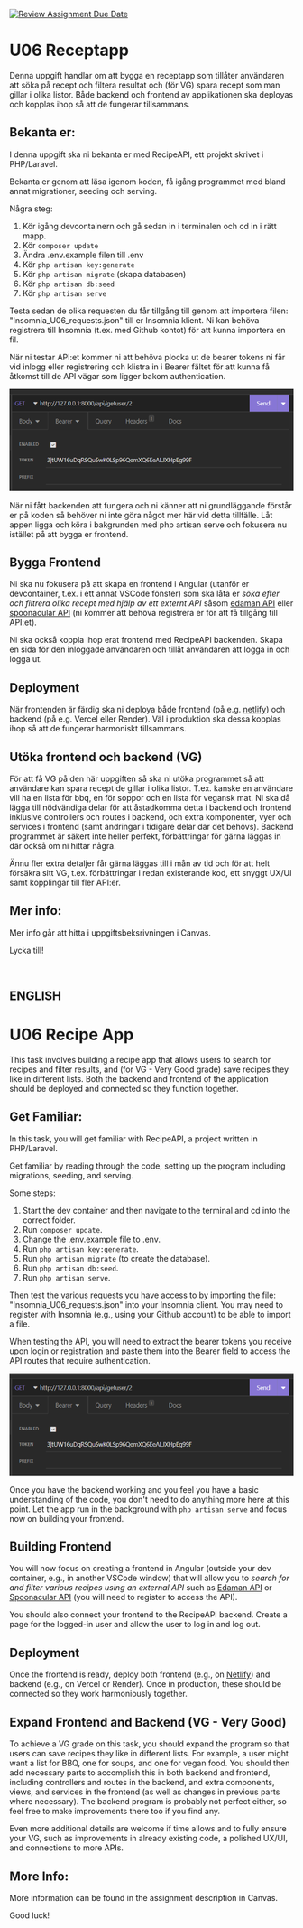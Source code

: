 [![Review Assignment Due Date](https://classroom.github.com/assets/deadline-readme-button-24ddc0f5d75046c5622901739e7c5dd533143b0c8e959d652212380cedb1ea36.svg)](https://classroom.github.com/a/_bnPAxhd)
# U06 Receptapp

Denna uppgift handlar om att bygga en receptapp som tillåter användaren att söka på recept och filtera resultat och (för VG) spara recept som man gillar i olika listor. Både backend och frontend av applikationen ska deployas och kopplas ihop så att de fungerar tillsammans. 

## Bekanta er:

I denna uppgift ska ni bekanta er med RecipeAPI, ett projekt skrivet i PHP/Laravel. 

Bekanta er genom att läsa igenom koden, få igång programmet med bland annat migrationer, seeding och serving. 

Några steg:

1. Kör igång devcontainern och gå sedan in i terminalen och cd in i rätt mapp.
2. Kör `composer update`
3. Ändra .env.example filen till .env
4. Kör `php artisan key:generate`
5. Kör `php artisan migrate` (skapa databasen)
6. Kör `php artisan db:seed`
7. Kör `php artisan serve`

Testa sedan de olika requesten du får tillgång till genom att importera filen: "Insomnia_U06_requests.json" till er Insomnia klient. Ni kan behöva registrera till Insomnia (t.ex. med Github kontot) för att kunna importera en fil.

När ni testar API:et kommer ni att behöva plocka ut de bearer tokens ni får vid inlogg eller registrering och klistra in i Bearer fältet för att kunna få åtkomst till de API vägar som ligger bakom authentication.

![](2023-03-14-12-46-36.png)

När ni fått backenden att fungera och ni känner att ni grundläggande förstår er på koden så behöver ni inte göra något mer här vid detta tillfälle. Låt appen ligga och köra i bakgrunden med php artisan serve och fokusera nu istället på att bygga er frontend. 

## Bygga Frontend

Ni ska nu fokusera på att skapa en frontend i Angular (utanför er devcontainer, t.ex. i ett annat VSCode fönster) som ska låta er *söka efter och filtrera olika recept med hjälp av ett externt API* såsom [edaman API](https://developer.edamam.com/edamam-docs-recipe-api) eller [spoonacular API](https://spoonacular.com/food-api) (ni kommer att behöva registrera er för att få tillgång till API:et).

Ni ska också koppla ihop erat frontend med RecipeAPI backenden. Skapa en sida för den inloggade användaren och tillåt användaren att logga in och logga ut.

## Deployment

När frontenden är färdig ska ni deploya både frontend (på e.g. [netlify](https://www.netlify.com/)) och backend (på e.g. Vercel eller Render). Väl i produktion ska dessa kopplas ihop så att de fungerar harmoniskt tillsammans. 

## Utöka frontend och backend (VG)

För att få VG på den här uppgiften så ska ni utöka programmet så att användare kan spara recept de gillar i olika listor. T.ex. kanske en användare vill ha en lista för bbq, en för soppor och en lista för vegansk mat. Ni ska då lägga till nödvändiga delar för att åstadkomma detta i backend och frontend inklusive controllers och routes i backend, och extra komponenter, vyer och services i frontend (samt ändringar i tidigare delar där det behövs). Backend programmet är säkert inte heller perfekt, förbättringar för gärna läggas in där också om ni hittar några. 

Ännu fler extra detaljer får gärna läggas till i mån av tid och för att helt försäkra sitt VG, t.ex. förbättringar i redan existerande kod, ett snyggt UX/UI samt kopplingar till fler API:er.

## Mer info:

Mer info går att hitta i uppgiftsbeksrivningen i Canvas.

Lycka till! 

<br>


## ENGLISH 

# U06 Recipe App

This task involves building a recipe app that allows users to search for recipes and filter results, and (for VG - Very Good grade) save recipes they like in different lists. Both the backend and frontend of the application should be deployed and connected so they function together.

## Get Familiar:

In this task, you will get familiar with RecipeAPI, a project written in PHP/Laravel.

Get familiar by reading through the code, setting up the program including migrations, seeding, and serving.

Some steps:

1. Start the dev container and then navigate to the terminal and cd into the correct folder.
2. Run `composer update`.
3. Change the .env.example file to .env.
4. Run `php artisan key:generate`.
5. Run `php artisan migrate` (to create the database).
6. Run `php artisan db:seed`.
7. Run `php artisan serve`.

Then test the various requests you have access to by importing the file: "Insomnia_U06_requests.json" into your Insomnia client. You may need to register with Insomnia (e.g., using your Github account) to be able to import a file.

When testing the API, you will need to extract the bearer tokens you receive upon login or registration and paste them into the Bearer field to access the API routes that require authentication.

![Image](2023-03-14-12-46-36.png)

Once you have the backend working and you feel you have a basic understanding of the code, you don't need to do anything more here at this point. Let the app run in the background with `php artisan serve` and focus now on building your frontend.

## Building Frontend

You will now focus on creating a frontend in Angular (outside your dev container, e.g., in another VSCode window) that will allow you to *search for and filter various recipes using an external API* such as [Edaman API](https://developer.edamam.com/edamam-docs-recipe-api) or [Spoonacular API](https://spoonacular.com/food-api) (you will need to register to access the API).

You should also connect your frontend to the RecipeAPI backend. Create a page for the logged-in user and allow the user to log in and log out.

## Deployment

Once the frontend is ready, deploy both frontend (e.g., on [Netlify](https://www.netlify.com/)) and backend (e.g., on Vercel or Render). Once in production, these should be connected so they work harmoniously together.

## Expand Frontend and Backend (VG - Very Good)

To achieve a VG grade on this task, you should expand the program so that users can save recipes they like in different lists. For example, a user might want a list for BBQ, one for soups, and one for vegan food. You should then add necessary parts to accomplish this in both backend and frontend, including controllers and routes in the backend, and extra components, views, and services in the frontend (as well as changes in previous parts where necessary). The backend program is probably not perfect either, so feel free to make improvements there too if you find any.

Even more additional details are welcome if time allows and to fully ensure your VG, such as improvements in already existing code, a polished UX/UI, and connections to more APIs.

## More Info:

More information can be found in the assignment description in Canvas.

Good luck!
